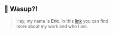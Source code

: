 ## 👋 Wasup?!

> Hey, my name is **Eric**. In this [link](https://ericviana.com.br) you can find <br/> more about my work and who I am.




